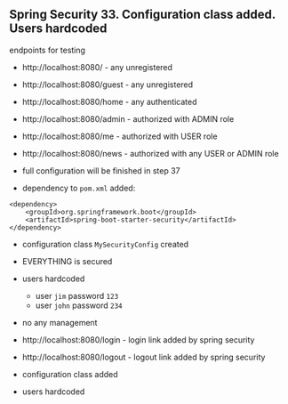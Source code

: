 ## Spring Security 33. Configuration class added. Users hardcoded

endpoints for testing

- http://localhost:8080/       - any unregistered
- http://localhost:8080/guest  - any unregistered
- http://localhost:8080/home   - any authenticated
- http://localhost:8080/admin  - authorized with ADMIN role
- http://localhost:8080/me     - authorized with USER role
- http://localhost:8080/news   - authorized with any USER or ADMIN role 
- full configuration will be finished in step 37 

- dependency to `pom.xml` added:
```        
<dependency>
    <groupId>org.springframework.boot</groupId>
    <artifactId>spring-boot-starter-security</artifactId>
</dependency>
```
- configuration class `MySecurityConfig` created
- EVERYTHING is secured
- users hardcoded
    - user `jim` password `123`
    - user `john` password `234`

- no any management
- http://localhost:8080/login  - login link added by spring security
- http://localhost:8080/logout - logout link added by spring security

- configuration class added
- users hardcoded
